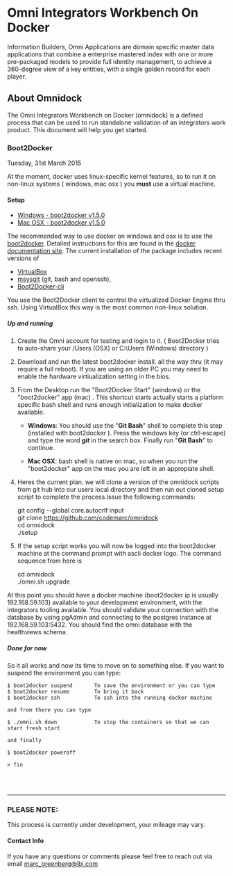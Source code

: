 # Omni Integrators Workbench On Docker

Information Builders, Omni Applications are domain specific master data applications that combine a enterprise mastered index with one or more pre-packaged models to provide full identity management, to achieve a 360-degree view of a key entities, with a single golden record for each player.

## About Omnidock
The Omni Integrators Workbench on Docker (omnidock) is a defined process that can be used to run standalone validation of an integrators work product. This document will help you get started.

### Boot2Docker
Tuesday, 31st March 2015

At the moment, docker uses linux-specific kernel features, so to run it on non-linux systems ( windows, mac osx ) you **must** use a virtual machine.

#### Setup

* [Windows - boot2docker v1.5.0](https://github.com/boot2docker/windows-installer/releases/tag/v1.5.0)
*  [Mac OSX - boot2docker v1.5.0](https://github.com/boot2docker/osx-installer/releases/latest)

The recommended way to use docker on windows and osx is to use the [boot2docker](http://boot2docker.io/). Detailed instructions for this are found in the [docker documentation site](https://docs.docker.com/installation/). The current installation of the package includes recent versions of

* [VirtualBox](https://www.virtualbox.org)  
* [msysgit](http://msysgit.github.io/) (git, bash and openssh),  
* [Boot2Docker-cli](https://github.com/boot2docker/boot2docker-cli)

You use the Boot2Docker client to control the virtualized Docker Engine thru ssh. Using VirtualBox this way is the most common non-linux solution.

##### Up and running

1. Create the Omni account for testing and login to it. ( Boot2Docker tries to auto-share your /Users (OSX) or C:\Users (Windows) directory )

1. Download and run the latest boot2docker install. all the way thru (it may require a full reboot).  If you are using an older PC you may need to enable the hardware virtiualization setting in the bios.  

1. From the Desktop run the "Boot2Docker Start" (windows) or the "boot2docker" app (mac) . This shortcut starts actually starts a platform specific bash shell and runs enough initialization to make docker available.

	* **Windows**:
	You should use the "**Git Bash**" shell to complete this step (installed with boot2docker ). Press the windows key (or ctrl-escape) and type the word ***git*** in the search box. Finally run "**Git Bash**" to continue.
	
	* **Mac OSX**:
	bash shell is native on mac, so when you run the "boot2docker" app on the mac you are left in an appropiate shell.
	
1. Heres the current plan. we will clone a version of the omnidock scripts from git hub into our users local directory and then run out cloned setup script to complete the process.Issue the following commands:

    git config --global core.autocrlf input  
    git clone https://github.com/codemarc/omnidock    
    cd omnidock  
    ./setup  
    
1. If the setup script works you will now be logged into the boot2docker machine at the command prompt with ascii docker logo. The command sequence from here is 

	cd omnidock          
    ./omni.sh upgrade  

At this point you should have a docker machine (boot2docker ip is usually 192.168.59.103) available to your development environment, with the integrators tooling available. You should validate your connection with the database by using pgAdmin and connecting to the postgres instance at 192.168.59.103:5432. You should find the omni database with the healthviews schema. 

##### Done for now

So it all works and now its time to move on to something else. If you want to suspend the environment you can type:

	$ boot2docker suspend		To save the environment or you can type
	$ boot2docker resume 		To bring it back
	$ boot2docker ssh			To ssh into the running docker machine
	
	and from there you can type 

	$ ./omni.sh down			To stop the containers so that we can start fresh start

	and finally 
	
	$ boot2docker poweroff
	
	> fin

<br/><br/>

----
### PLEASE NOTE:
This process is currently under development, your mileage may vary.
	
#### Contact Info
If you have any questions or comments please feel free to reach out via email [marc_greenberg@ibi.com](mailto:marc_greenberg@ibi.com)



    
	
